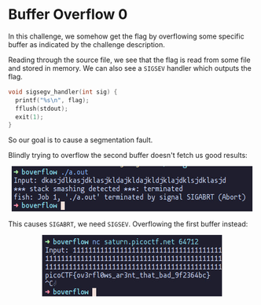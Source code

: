 # Buffer Overflow 0

In this challenge, we somehow get the flag by overflowing some specific buffer as indicated by the
challenge description.

Reading through the source file, we see that the flag is read from some file and stored in memory.
We can also see a `SIGSEV` handler which outputs the flag.

```c
void sigsegv_handler(int sig) {
  printf("%s\n", flag);
  fflush(stdout);
  exit(1);
}
```

So our goal is to cause a segmentation fault.

Blindly trying to overflow the second buffer doesn't fetch us good results:

<p align="center">
    <img src="./assets/initial_attempt.jpg">
</p>

This causes `SIGABRT`, we need `SIGSEV`. Overflowing the first buffer instead:

<p align="center">
    <img src="./assets/flag.jpg">
</p>
